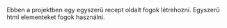 Ebben a projektben egy egyszerű recept oldalt fogok létrehozni. Egyszerű html elementeket fogok használni.

